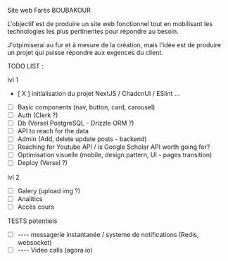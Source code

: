 Site web Farès BOUBAKOUR

L'objectif est de produire un site web fonctionnel tout en mobilisant les technologies les plus pertinentes pour répondre au besoin.

J'otpimiserai au fur et à mesure de la création, mais l'idée est de produire un projet qui puisse répondre aux exgences du client.

TODO LIST :

lvl 1

-   [ X ] initialisation du projet NextJS / ChadcnUI / ESlint ...
-   [ ] Basic components (nav, button, card, carousel)
-   [ ] Auth (Clerk ?)
-   [ ] Db (Versel PostgreSQL - Drizzle ORM ?)
-   [ ] API to reach for the data
-   [ ] Admin (Add, delete update posts - backend)
-   [ ] Reaching for Youtube API / is Google Scholar API worth going for?
-   [ ] Optimisation visuelle (mobile, design pattern, UI - pages transition)
-   [ ] Deploy (Versel ?)

lvl 2

-   [ ] Galery (upload img ?)
-   [ ] Analitics
-   [ ] Accès cours

TESTS potentiels

-   [ ] ---- messagerie instantanée / systeme de notifications (Redis, websocket)
-   [ ] ---- Video calls (agora.io)
